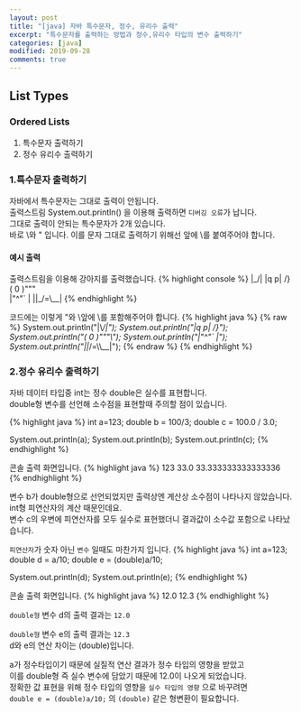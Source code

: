 ```yaml
---
layout: post
title: "[java] 자바 특수문자, 정수, 유리수 출력"
excerpt: "특수문자를 출력하는 방법과 정수,유리수 타입의 변수 출력하기"
categories: [java]
modified: 2019-09-28
comments: true
---
```

## List Types
### Ordered Lists

1. 특수문자 출력하기
2. 정수 유리수 출력하기

### 1.특수문자 출력하기

자바에서 특수문자는 그대로 출력이 안됩니다. <br> 
출력스트림 System.out.println() 을 이용해 출력하면 `디버깅 오류`가 납니다.<br>
그대로 출력이 안되는 특수문자가 2개 있습니다. <br>
바로 \와 " 입니다. 이를 문자 그대로 출력하기 위해선 앞에 \를 붙여주어야 합니다. <br>

#### 예시 출력
출력스트림을 이용해 강아지를 출력했습니다.
{% highlight console %}
|\_/|
|q p|   /}
( 0 )"""\
|"^"`    |
||_/=\\__|
{% endhighlight %}


코드에는 이렇게 "와 \앞에 \를 포함해주어야 합니다.
{% highlight java %}
{% raw %}
System.out.println("|\\_/|");
System.out.println("|q p|   /}");
System.out.println("( 0 )\"\"\"\\");
System.out.println("|\"^\"`    |");
System.out.println("||_/=\\\\__|");
{% endraw %}
{% endhighlight %}


### 2.정수 유리수 출력하기

자바 데이터 타입중 int는 정수 double은 실수를 표현합니다.<br>
double형 변수를 선언해 소수점을 표현할때 주의할 점이 있습니다.

{% highlight java %}
int a=123;
double b = 100/3;
double c = 100.0 / 3.0;
		
System.out.println(a);
System.out.println(b);
System.out.println(c);
{% endhighlight %}

콘솔 출력 화면입니다.
{% highlight java %}
123
33.0
33.333333333333336
{% endhighlight %}

변수 b가 double형으로 선언되었지만 출력상엔 계산상 소수점이 나타나지 않았습니다.<br>
int형 피연산자의 계산 때문인데요. <br>
변수 c의 우변에 피연산자를 모두 실수로 표현했더니 결과값이 소수값 포함으로 나타났습니다.

`피연산자`가 숫자 아닌 `변수` 일때도 마찬가지 입니다.
{% highlight java %}
int a=123;
double d = a/10;
double e = (double)a/10;
		
System.out.println(d);
System.out.println(e);
{% endhighlight %}

콘솔 출력 화면입니다.
{% highlight java %}
12.0
12.3
{% endhighlight %}

`double형` 변수 d의 출력 결과는 `12.0`

`double형` 변수 e의 출력 결과는 `12.3`<br>
d와 e의 연산 차이는 (double)입니다.

a가 정수타입이기 때문에 실질적 연산 결과가 정수 타입의 영향을 받았고<Br>
이를 double형 즉 실수 변수에 담았기 때문에 12.0이 나오게 되었습니다.<Br>
정확한 값 표현을 위해 정수 타입의 영향을 `실수 타입의 영향` 으로 바꾸려면<Br>
`double e = (double)a/10;` 의 `(double)` 같은 형변환이 필요합니다.<Br>





